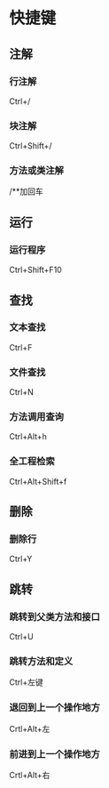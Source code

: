 # 快捷键

## 注解

### 行注解

Ctrl+/

### 块注解

Ctrl+Shift+/

### 方法或类注解

/**加回车

## 运行

### 运行程序

Ctrl+Shift+F10

## 查找

### 文本查找

Ctrl+F

### 文件查找

Ctrl+N

### 方法调用查询

Ctrl+Alt+h

### 全工程检索

Ctrl+Alt+Shift+f

## 删除

### 删除行

Ctrl+Y

## 跳转

### 跳转到父类方法和接口

Ctrl+U

### 跳转方法和定义

Ctrl+左键

### 退回到上一个操作地方

Crtl+Alt+左

### 前进到上一个操作地方

Crtl+Alt+右

### 